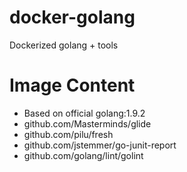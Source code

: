 # docker-golang
Dockerized golang + tools

# Image Content

* Based on official golang:1.9.2
* github.com/Masterminds/glide
* github.com/pilu/fresh
* github.com/jstemmer/go-junit-report
* github.com/golang/lint/golint
